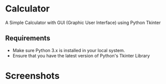 # Calculator
A Simple Calculator with GUI (Graphic User Interface) using Python Tkinter

## Requirements
- Make sure Python 3.x is installed in your local system.
- Ensure that you have the latest version of Python's Tkinter Library

# Screenshots